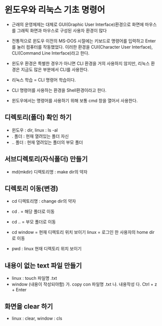 # 윈도우와 리눅스 기초 명령어
* 근래의 운영체제는 대체로 GUI(Graphic User Interface)환경으로 화면에 마우스를 그래픽 화면과 마우스로 구성된 사용자 환경이 많다
* 전통적으로 윈도우 이전의 MS-DOS 시절에는 키보드로 명령어를 입력하고 Enter를 눌러 컴퓨터를 작동했었다. 이러한 환경을 CUI(Character User Interface), CLI(Command Line Interface)라고 한다.

* 윈도우 환경은 특별한 경우가 아니면 CLI 환경을 거의 사용하지 않지만, 리눅스 환경은 지금도 많은 부분에서 CLI를 사용한다.

* 리눅스 학습 = CLI 명령어 학습이다.

* CLI 명령어를 사용하는 환경을 Shell환경이라고 한다.
* 윈도우에서는 명령어를 사용하기 위해 보통 cmd 창을 열어서 사용한다.

## 디렉토리(폴더) 확인 하기
* 윈도우 : dir, linux : ls -al
* . 폴더 : 현재 열려있는 폴더 자신
* .. 폴더 : 현재 열려있는 폴더의 부모 폴더

## 서브디렉토리(자식폴더) 만들기
* md(mkdir) 디렉토리명 : make dir의 약자

## 디렉토리 이동(변경)
* cd 디렉토리명 : change dir의 약자

* cd .  = 해당 폴더로 이동
* cd .. = 부모 폴더로 이동

* cd
	window = 현재 디렉토리 위치 보이기
	linux = 로그인 한 사용자의 home dir로 이동

* pwd : linux 현재 디렉토리 위치 보이기 

## 내용이 없는 text 파일 만들기
* linux : touch 파일명 .txt
* window (내용이 작성되야함)
	가. copy con 파일명 .txt
	나. 내용작성
	다. Ctrl + z + Enter

## 화면을 clear 하기
* linux : clear, window : cls



